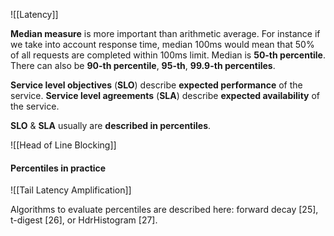 ![[Latency]]

**Median measure** is more important than arithmetic average. For instance if we take into account response time, median 100ms would mean that 50% of all requests are completed within 100ms limit. Median is **50-th percentile**. There can also be **90-th percentile**, **95-th**, **99.9-th percentiles**.

**Service level objectives** (**SLO**) describe **expected performance** of the service.
**Service level agreements** (**SLA**) describe **expected availability** of the service.

**SLO** & **SLA** usually are **described in percentiles**.

![[Head of Line Blocking]]

#### Percentiles in practice

![[Tail Latency Amplification]]

Algorithms to evaluate percentiles are described here: forward decay [25], t-digest [26], or HdrHistogram [27].
